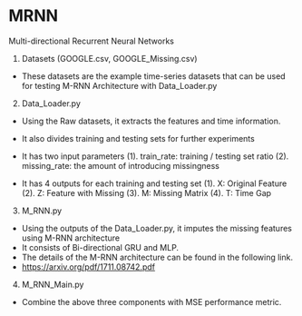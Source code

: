 # MRNN
Multi-directional Recurrent Neural Networks

1. Datasets (GOOGLE.csv, GOOGLE_Missing.csv)
- These datasets are the example time-series datasets that can be used for testing M-RNN Architecture with Data_Loader.py

2. Data_Loader.py
- Using the Raw datasets, it extracts the features and time information.
- It also divides training and testing sets for further experiments
- It has two input parameters
(1). train_rate: training / testing set ratio
(2). missing_rate: the amount of introducing missingness

- It has 4 outputs for each training and testing set
(1). X: Original Feature
(2). Z: Feature with Missing
(3). M: Missing Matrix
(4). T: Time Gap 

3. M_RNN.py
- Using the outputs of the Data_Loader.py, it imputes the missing features using M-RNN architecture
- It consists of Bi-directional GRU and MLP.
- The details of the M-RNN architecture can be found in the following link.
- https://arxiv.org/pdf/1711.08742.pdf 

4. M_RNN_Main.py
- Combine the above three components with MSE performance metric.

